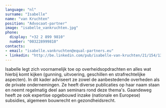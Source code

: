 ```yaml
---
language: "nl"
surname: "Isabelle"
name: "van Kruchten"
position: "Advocaat-partner"
image: "isabelle_vankruchten.jpg"
phone:
  display: "+32 2 899 9810"
  number: "003228999810"
contacts:
- email: "isabelle.vankruchten@equal-partners.eu"
- linkedin: "http://be.linkedin.com/pub/isabelle-van-kruchten/21/154/13a/en"
---
```

Isabelle legt zich voornamelijk toe op overheidsopdrachten en alles wat hierbij komt kijken (gunning, uitvoering, geschillen en strafrechtelijke aspecten). In dit kader adviseert ze zowel de aanbestedende overheden als de private ondernemingen. Ze heeft diverse publicaties op haar naam staan en neemt regelmatig deel aan seminars rond deze thema's. Gaandeweg heeft ze ook expertise opgebouwd inzake (nationale en Europese) subsidies, algemeen bouwrecht en gezondheidsrecht.